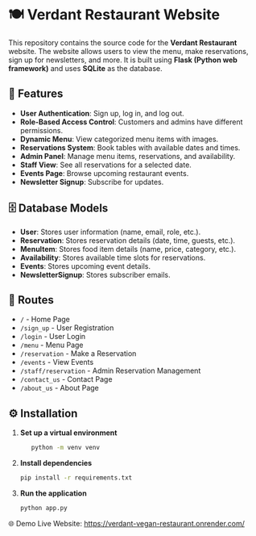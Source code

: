 # 🍽 Verdant Restaurant Website  

This repository contains the source code for the **Verdant Restaurant** website. The website allows users to view the menu, make reservations, sign up for newsletters, and more. It is built using **Flask (Python web framework)** and uses **SQLite** as the database.  

## 🚀 Features  
- **User Authentication**: Sign up, log in, and log out.  
- **Role-Based Access Control**: Customers and admins have different permissions.  
- **Dynamic Menu**: View categorized menu items with images.  
- **Reservations System**: Book tables with available dates and times.  
- **Admin Panel**: Manage menu items, reservations, and availability.  
- **Staff View**: See all reservations for a selected date.  
- **Events Page**: Browse upcoming restaurant events.  
- **Newsletter Signup**: Subscribe for updates.  

## 🗄 Database Models  
- **User**: Stores user information (name, email, role, etc.).  
- **Reservation**: Stores reservation details (date, time, guests, etc.).  
- **MenuItem**: Stores food item details (name, price, category, etc.).  
- **Availability**: Stores available time slots for reservations.  
- **Events**: Stores upcoming event details.  
- **NewsletterSignup**: Stores subscriber emails.  

## 🔗 Routes  
- `/` - Home Page  
- `/sign_up` - User Registration  
- `/login` - User Login  
- `/menu` - Menu Page  
- `/reservation` - Make a Reservation  
- `/events` - View Events  
- `/staff/reservation` - Admin Reservation Management  
- `/contact_us` - Contact Page  
- `/about_us` - About Page  

## ⚙️ Installation  
1. **Set up a virtual environment**  
   ```bash
      python -m venv venv 
   ```
2. **Install dependencies**
   ```bash
   pip install -r requirements.txt
   ```
3. **Run the application**
   ```bash
   python app.py
   ```
🌐 Demo
Live Website: https://verdant-vegan-restaurant.onrender.com/


